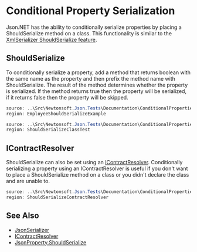 ﻿# Conditional Property Serialization

Json.NET has the ability to conditionally serialize properties by placing a ShouldSerialize method on a class. This functionality is similar to the [XmlSerializer ShouldSerialize feature](http://msdn.microsoft.com/en-us/library/53b8022e.aspx).

## ShouldSerialize

To conditionally serialize a property, add a method that returns boolean with the same name as the property and then prefix the method name with ShouldSerialize. The result of the method determines whether the property is serialized. If the method returns true then the property will be serialized, if it returns false then the property will be skipped.

```csharp Employee class with a ShouldSerialize method
source: ..\Src\Newtonsoft.Json.Tests\Documentation\ConditionalPropertiesTests.cs
region: EmployeeShouldSerializeExample
```

```csharp ShouldSerialize output
source: ..\Src\Newtonsoft.Json.Tests\Documentation\ConditionalPropertiesTests.cs
region: ShouldSerializeClassTest
```

## IContractResolver

ShouldSerialize can also be set using an [IContractResolver](/api/newtonsoft/json/serialization/icontractresolver/). Conditionally serializing a property using an IContractResolver is useful if you don't want to place a ShouldSerialize method on a class or you didn't declare the class and are unable to.

```csharp Conditional properties with IContractResolver
source: ..\Src\Newtonsoft.Json.Tests\Documentation\ConditionalPropertiesTests.cs
region: ShouldSerializeContractResolver
```

## See Also

- [JsonSerializer](/api/newtonsoft/json/jsonserializer/)
- [IContractResolver](/api/newtonsoft/json/serialization/icontractresolver/)
- [JsonProperty.ShouldSerialize](/api/newtonsoft/json/serialization/jsonproperty/#property-shouldserialize)